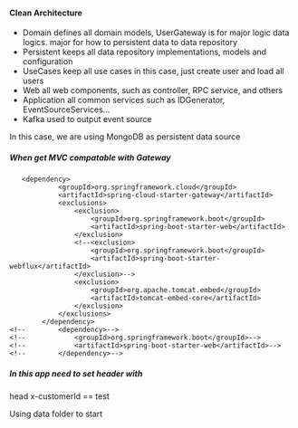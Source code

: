#### Clean Architecture
- Domain defines all domain models, UserGateway is for major logic data logics.
  major for how to persistent data to data repository
- Persistent keeps all data repository implementations, models and configuration
- UseCases keep all use cases in this case, just create user and load all users
- Web all web components, such as controller, RPC service, and others
- Application all common services such as IDGenerator, EventSourceServices...
- Kafka used to output event source 

In this case, we are using MongoDB as persistent data source

##### When get MVC compatable with Gateway 

```shell script
   <dependency>
            <groupId>org.springframework.cloud</groupId>
            <artifactId>spring-cloud-starter-gateway</artifactId>
            <exclusions>
                <exclusion>
                    <groupId>org.springframework.boot</groupId>
                    <artifactId>spring-boot-starter-web</artifactId>
                </exclusion>
                <!--<exclusion>
                    <groupId>org.springframework.boot</groupId>
                    <artifactId>spring-boot-starter-webflux</artifactId>
                </exclusion>-->
                <exclusion>
                    <groupId>org.apache.tomcat.embed</groupId>
                    <artifactId>tomcat-embed-core</artifactId>
                </exclusion>
            </exclusions>
        </dependency>
<!--        <dependency>-->
<!--            <groupId>org.springframework.boot</groupId>-->
<!--            <artifactId>spring-boot-starter-web</artifactId>-->
<!--        </dependency>-->
```

#####  In this app need to set header with 
head x-customerId == test

Using data folder to start
